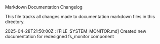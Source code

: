 Markdown Documentation Changelog

This file tracks all changes made to documentation markdown files in this directory.

2025-04-28T21:50:00Z : [FILE_SYSTEM_MONITOR.md] Created new documentation for redesigned fs_monitor component
